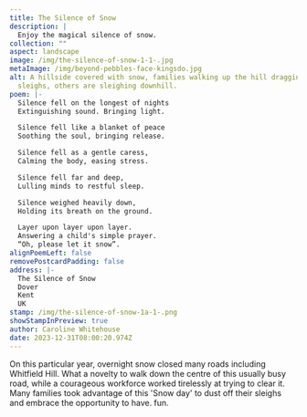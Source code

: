 ```yaml
---
title: The Silence of Snow
description: |
  Enjoy the magical silence of snow.
collection: ""
aspect: landscape
image: /img/the-silence-of-snow-1-1-.jpg
metaImage: /img/beyond-pebbles-face-kingsdo.jpg
alt: A hillside covered with snow, families walking up the hill dragging
  sleighs, others are sleighing downhill.
poem: |-
  Silence fell on the longest of nights
  Extinguishing sound. Bringing light.

  Silence fell like a blanket of peace 
  Soothing the soul, bringing release.

  Silence fell as a gentle caress,
  Calming the body, easing stress.

  Silence fell far and deep,
  Lulling minds to restful sleep.

  Silence weighed heavily down,
  Holding its breath on the ground.

  Layer upon layer upon layer.
  Answering a child's simple prayer.
  “Oh, please let it snow”.
alignPoemLeft: false
removePostcardPadding: false
address: |-
  The Silence of Snow
  Dover
  Kent 
  UK
stamp: /img/the-silence-of-snow-1a-1-.png
showStampInPreview: true
author: Caroline Whitehouse
date: 2023-12-31T08:00:20.974Z
---
```

On this particular year, overnight snow closed many roads including Whitfield Hill. What a novelty to walk down the centre of this usually busy road, while a courageous workforce worked tirelessly at trying to clear it. Many families took advantage of this 'Snow day' to dust off their sleighs and embrace the opportunity to have. fun.